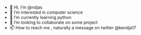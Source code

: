 - 👋 Hi, I’m @ndjas
- 👀 I’m interested in computer science
- 🌱 I’m currently learning python
- 💞️ I’m looking to collaborate on some project
- 📫 How to reach me , naturally a message on twitter @kendja17

<!---
ndjas/ndjas is a ✨ special ✨ repository because its `README.md` (this file) appears on your GitHub profile.
You can click the Preview link to take a look at your changes.
--->
